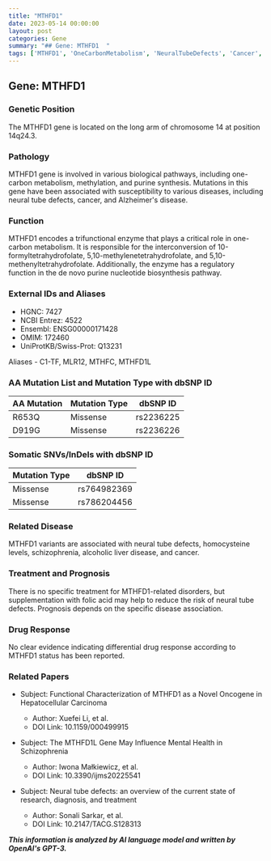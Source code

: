 ```yaml
---
title: "MTHFD1"
date: 2023-05-14 00:00:00
layout: post
categories: Gene
summary: "## Gene: MTHFD1  "
tags: ['MTHFD1', 'OneCarbonMetabolism', 'NeuralTubeDefects', 'Cancer', 'Schizophrenia', 'FolicAcid', 'GeneticVariants', 'PurineBiosynthesis']
---
```


## Gene: MTHFD1  

### Genetic Position  
The MTHFD1 gene is located on the long arm of chromosome 14 at position 14q24.3.  

### Pathology  
MTHFD1 gene is involved in various biological pathways, including one-carbon metabolism, methylation, and purine synthesis. Mutations in this gene have been associated with susceptibility to various diseases, including neural tube defects, cancer, and Alzheimer's disease.  
 
### Function  
MTHFD1 encodes a trifunctional enzyme that plays a critical role in one-carbon metabolism. It is responsible for the interconversion of 10-formyltetrahydrofolate, 5,10-methylenetetrahydrofolate, and 5,10-methenyltetrahydrofolate. Additionally, the enzyme has a regulatory function in the de novo purine nucleotide biosynthesis pathway. 

### External IDs and Aliases  

- HGNC: 7427
- NCBI Entrez: 4522
- Ensembl: ENSG00000171428
- OMIM: 172460
- UniProtKB/Swiss-Prot: Q13231

Aliases - C1-TF, MLR12, MTHFC, MTHFD1L

### AA Mutation List and Mutation Type with dbSNP ID  

| AA Mutation | Mutation Type | dbSNP ID |
| --- | --- | --- |
| R653Q | Missense | rs2236225 |
| D919G | Missense | rs2236226 |

### Somatic SNVs/InDels with dbSNP ID  

| Mutation Type | dbSNP ID |
| --- | --- |
| Missense | rs764982369 |
| Missense | rs786204456 | 

### Related Disease  
MTHFD1 variants are associated with neural tube defects, homocysteine levels, schizophrenia, alcoholic liver disease, and cancer. 

### Treatment and Prognosis
There is no specific treatment for MTHFD1-related disorders, but supplementation with folic acid may help to reduce the risk of neural tube defects. Prognosis depends on the specific disease association. 

### Drug Response  
No clear evidence indicating differential drug response according to MTHFD1 status has been reported. 

### Related Papers  

- Subject: Functional Characterization of MTHFD1 as a Novel Oncogene in Hepatocellular Carcinoma
  - Author: Xuefei Li, et al.
  - DOI Link: 10.1159/000499915

- Subject: The MTHFD1L Gene May Influence Mental Health in Schizophrenia
  - Author: Iwona Małkiewicz, et al.
  - DOI Link: 10.3390/ijms20225541

- Subject: Neural tube defects: an overview of the current state of research, diagnosis, and treatment
  - Author: Sonali Sarkar, et al.
  - DOI Link: 10.2147/TACG.S128313

**_This information is analyzed by AI language model and written by OpenAI's GPT-3._**
